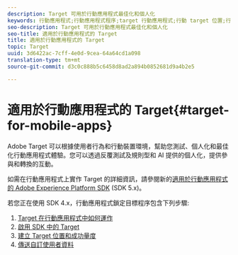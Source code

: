 ```yaml
---
description: Target 可用於行動應用程式最佳化和個人化
keywords: 行動應用程式;行動應用程式程序;target 行動應用程式;行動 target 位置;行動應用程式成功量度
seo-description: Target 可用於行動應用程式最佳化和個人化
seo-title: 適用於行動應用程式的 Target
title: 適用於行動應用程式的 Target
topic: Target
uuid: 3d6422ac-7cff-4e0d-9cea-64a64cd1a098
translation-type: tm+mt
source-git-commit: d3c0c888b5c6458d8ad2a894b0852681d9a4b2e5

---
```



# 適用於行動應用程式的 Target{#target-for-mobile-apps}

Adobe Target 可以根據使用者行為和行動裝置環境，幫助您測試、個人化和最佳化行動應用程式體驗。您可以透過反覆測試及規則型和 AI 提供的個人化，提供參與和轉換的互動。

如需在行動應用程式上實作 Target 的詳細資訊，請參閱新的[適用於行動應用程式的 Adobe Experience Platform SDK](https://aep-sdks.gitbook.io/docs/using-mobile-extensions/adobe-target) (SDK 5.x)。

若您正在使用 SDK 4.x，行動應用程式鎖定目標程序包含下列步驟:

1. [Target 在行動應用程式中如何運作](/help/c-target-mobile-app/mobile-how-target-works-mobile-apps.md)
1. [啟用 SDK 中的 Target](/help/c-target-mobile-app/mobile-enable-target-in-sdk.md)
1. [建立 Target 位置和成功量度](/help/c-target-mobile-app/mobile-create-location-and-metric.md)
1. [傳送自訂使用者資料](/help/c-target-mobile-app/mobile-custom-user-data.md)